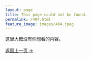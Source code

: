```yaml
---
layout: page
title: This page could not be found.
permalink: /404.html
feature_image: images/404.jpeg
---
```


这里大概没有你想看的内容。<br /><br/>
<a class="error-link" href="{{ site.baseurl }}/">返回上一页 &rarr;</a>
